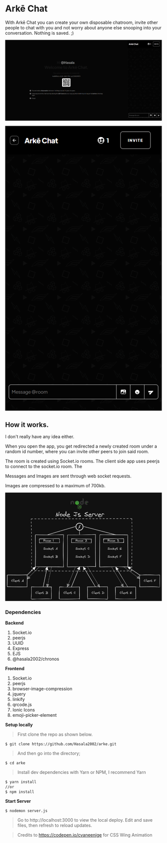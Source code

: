 # Arkē Chat

With Arkē Chat you can create your own disposable chatroom, invite other people to chat with you and not worry about anyone else snooping into your conversation. Nothing is saved. ;)

![ScreenShot](public/assets/screenshots/MainScreenshot.png)

![ScreenShot Mobile](public/assets/screenshots/MobileScreenshot.png)

## How it works.

I don't really have any idea either. 

When you open the app, you get redirected a newly created room under a random id number, where you can invite other peers to join said room. 

The room is created using Socket.io rooms. The client side app uses peerjs to connect to the socket.io room. The

Messages and Images are sent through web socket requests. 

Images are compressed to a maximum of 700kb.

![App Architecture](public/assets/screenshots/architecture.png)

### Dependencies

**Backend**

1. Socket.io
2. peerjs
3. UUID
4. Express
5. EJS
6. @hasala2002/chronos

**Frontend**

1. Socket.io
2. peerjs
3. browser-image-compression
4. jquery
5. linkify
6. qrcode.js
7. Ionic Icons
8. emoji-picker-element

**Setup locally**

> First clone the repo as shown below.

    $ git clone https://github.com/Hasala2002/arke.git

>And then go into the directory;

    $ cd arke
>Install dev dependencies with Yarn or NPM, I recommend Yarn

    $ yarn install
    //or
    $ npm install

**Start Server**

    $ nodemon server.js

>Go to http://localhost:3000 to view the local deploy. Edit and save files, then refresh to reload updates.


> Credits to https://codepen.io/cvaneenige for CSS Wing Animation